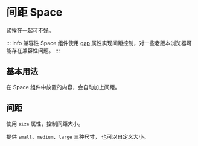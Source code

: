 # 间距 Space
紧挨在一起可不好。

::: info 兼容性
Space 组件使用 [gap](https://developer.mozilla.org/zh-CN/docs/Web/CSS/gap) 属性实现间距控制，对一些老版本浏览器可能存在兼容性问题。
:::


## 基本用法
在 Space 组件中放置的内容，会自动加上间距。
<demo src="./demo/space/basic.vue"/>


## 间距
使用 `size` 属性，控制间距大小。

提供 `small`、`medium`、`large` 三种尺寸， 也可以自定义大小。
<demo src="./demo/space/size.vue"/>